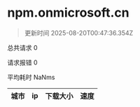 
  # npm.onmicrosoft.cn

  > 更新时间 2025-08-20T00:47:36.354Z
  
  总共请求 0

  请求报错 0

  平均耗时 NaNms

|城市|ip|下载大小|速度|
|-----|----------|---|---|

  